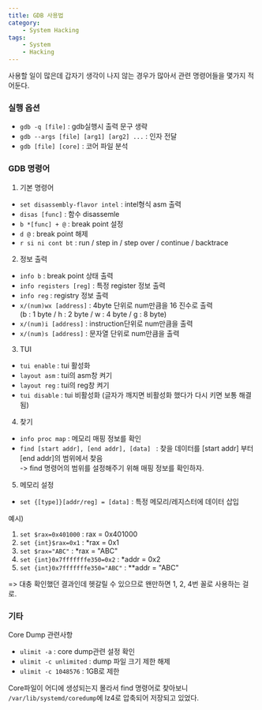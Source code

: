 ```yaml
---
title: GDB 사용법
category:
    - System Hacking
tags:
    - System
    - Hacking
---
```


사용할 일이 많은데 갑자기 생각이 나지 않는 경우가 많아서 관련 명령어들을 몇가지 적어둔다.

### 실행 옵션
- `gdb -q [file]` : gdb실행시 출력 문구 생략
- `gdb --args [file] [arg1] [arg2] ...` : 인자 전달
- `gdb [file] [core]` : 코어 파일 분석

### GDB 명령어
1. 기본 명령어
- `set disassembly-flavor intel` : intel형식 asm 출력
- `disas [func]` : 함수 disassemle
- `b *[func] + @` : break point 설정
- `d @` : break point 해제
- `r si ni cont bt` : run / step in / step over / continue / backtrace

2. 정보 출력
- `info b` : break point 상태 출력
- `info registers [reg]` : 특정 register 정보 출력
- `info reg` : registry 정보 출력
- `x/(num)wx [address]` : 4byte 단위로 num만큼을 16 진수로 출력 <br/>(b : 1 byte / h : 2 byte / w : 4 byte / g : 8 byte)
- `x/(num)i [address]` : instruction단위로 num만큼을 출력
- `x/(num)s [address]` : 문자열 단위로 num만큼을 출력

3. TUI
- `tui enable` : tui 활성화
- `layout asm` : tui의 asm창 켜기
- `layout reg` : tui의 reg창 켜기
- `tui disable` : tui 비활성화 (글자가 깨지면 비활성화 했다가 다시 키면 보통 해결됨)

4. 찾기
- `info proc map` : 메모리 매핑 정보를 확인
- `find [start addr], [end addr], [data] ` : 찾을 데이터를 [start addr] 부터 [end addr]의 범위에서 찾음 <br/>
-> find 명령어의 범위를 설정해주기 위해 매핑 정보를 확인하자.

5. 메모리 설정
- `set {[type]}[addr/reg] = [data]` : 특정 메모리/레지스터에 데이터 삽입

예시)
1. `set $rax=0x401000` : rax = 0x401000
2. `set {int}$rax=0x1` : \*rax = 0x1
3. `set $rax="ABC"` : \*rax = "ABC"
4. `set {int}0x7fffffffe350=0x2` : \*addr = 0x2
5. `set {int}0x7fffffffe350="ABC"` : \*\*addr = "ABC"

=> 대충 확인했던 결과인데 헷갈릴 수 있으므로 왠만하면 1, 2, 4번 꼴로 사용하는 걸로.

### 기타
Core Dump 관련사항
- `ulimit -a` : core dump관련 설정 확인
- `ulimit -c unlimited` : dump 파일 크기 제한 해제
- `ulimit -c 1048576` : 1GB로 제한

Core파일이 어디에 생성되는지 몰라서 find 명령어로 찾아보니 `/var/lib/systemd/coredump`에 lz4로 압축되어 저장되고 있었다.

